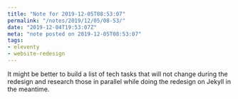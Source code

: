 ```yaml
---
title: "Note for 2019-12-05T08:53:07"
permalink: "/notes/2019/12/05/08-53/"
date: "2019-12-04T19:53:07Z"
meta: "note posted on 2019-12-05T08:53:07"
tags:
- eleventy
- website-redesign
---
```

It might be better to build a list of tech tasks that will not change during the redesign and research those in parallel while doing the redesign on Jekyll in the meantime.
